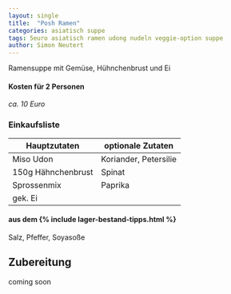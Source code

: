 ```yaml
---
layout: single
title:  "Posh Ramen"
categories: asiatisch suppe
tags: 5euro asiatisch ramen udong nudeln veggie-option suppe
author: Simon Neutert
---
```


Ramensuppe mit Gemüse, Hühnchenbrust und Ei

#### Kosten für 2 Personen
_ca. 10 Euro_

### Einkaufsliste

| Hauptzutaten | optionale Zutaten |
|---|---|
| Miso Udon | Koriander, Petersilie |
| 150g Hähnchenbrust | Spinat |
| Sprossenmix | Paprika |
| gek. Ei | |

#### aus dem {% include lager-bestand-tipps.html %}
Salz, Pfeffer, Soyasoße

## Zubereitung
coming soon
